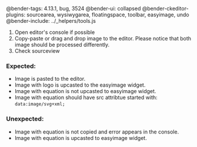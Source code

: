 @bender-tags: 4.13.1, bug, 3524
@bender-ui: collapsed
@bender-ckeditor-plugins: sourcearea, wysiwygarea, floatingspace, toolbar, easyimage, undo
@bender-include: ../_helpers/tools.js

1. Open editor's console if possible
2. Copy-paste or drag and drop image to the editor. Please notice that both image should be processed differently.
3. Check sourceview

### Expected:
* Image is pasted to the editor.
* Image with logo is upcasted to the easyimage widget.
* Image with equation is not upcasted to easyimage widget.
* Image with equation should have src attribtue started with: `data:image/svg+xml;`

### Unexpected:
* Image with equation is not copied and error appears in the console.
* Image with equation is upcasted to easyimage widget.
